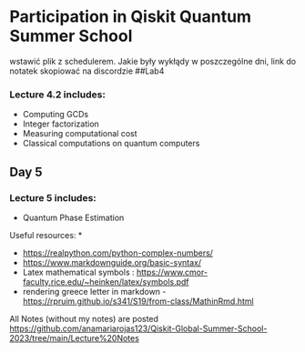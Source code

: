 
# Participation in Qiskit Quantum Summer School
wstawić plik z schedulerem. Jakie były wykłądy w poszczególne dni, link do notatek
skopiować na discordzie 
##Lab4
### Lecture 4.2 includes:
* Computing GCDs
* Integer factorization
* Measuring computational cost
* Classical computations on quantum computers
## Day 5
### Lecture 5 includes:
* Quantum Phase Estimation


Useful resources:
* 
* https://realpython.com/python-complex-numbers/
* https://www.markdownguide.org/basic-syntax/
* Latex mathematical symbols : https://www.cmor-faculty.rice.edu/~heinken/latex/symbols.pdf
* rendering greece letter in markdown - https://rpruim.github.io/s341/S19/from-class/MathinRmd.html

All Notes (without my notes) are posted https://github.com/anamariarojas123/Qiskit-Global-Summer-School-2023/tree/main/Lecture%20Notes